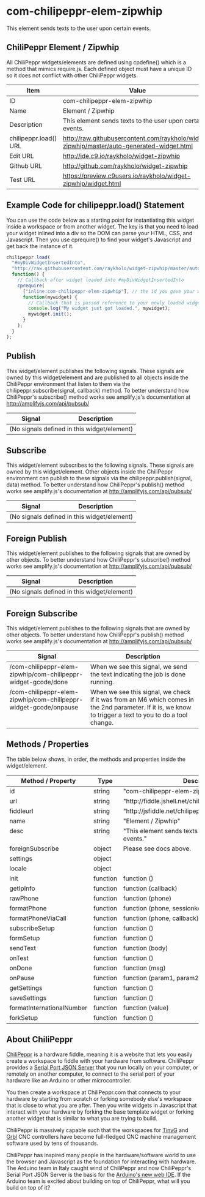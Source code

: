 # com-chilipeppr-elem-zipwhip
This element sends texts to the user upon certain events.



## ChiliPeppr Element / Zipwhip

All ChiliPeppr widgets/elements are defined using cpdefine() which is a method
that mimics require.js. Each defined object must have a unique ID so it does
not conflict with other ChiliPeppr widgets.

| Item                  | Value           |
| -------------         | ------------- | 
| ID                    | com-chilipeppr-elem-zipwhip |
| Name                  | Element / Zipwhip |
| Description           | This element sends texts to the user upon certain events. |
| chilipeppr.load() URL | http://raw.githubusercontent.com/raykholo/widget-zipwhip/master/auto-generated-widget.html |
| Edit URL              | http://ide.c9.io/raykholo/widget-zipwhip |
| Github URL            | http://github.com/raykholo/widget-zipwhip |
| Test URL              | https://preview.c9users.io/raykholo/widget-zipwhip/widget.html |

## Example Code for chilipeppr.load() Statement

You can use the code below as a starting point for instantiating this widget 
inside a workspace or from another widget. The key is that you need to load 
your widget inlined into a div so the DOM can parse your HTML, CSS, and 
Javascript. Then you use cprequire() to find your widget's Javascript and get 
back the instance of it.

```javascript
chilipeppr.load(
  "#myDivWidgetInsertedInto",
  "http://raw.githubusercontent.com/raykholo/widget-zipwhip/master/auto-generated-widget.html",
  function() {
    // Callback after widget loaded into #myDivWidgetInsertedInto
    cprequire(
      ["inline:com-chilipeppr-elem-zipwhip"], // the id you gave your widget
      function(mywidget) {
        // Callback that is passed reference to your newly loaded widget
        console.log("My widget just got loaded.", mywidget);
        mywidget.init();
      }
    );
  }
);

```

## Publish

This widget/element publishes the following signals. These signals are owned by this widget/element and are published to all objects inside the ChiliPeppr environment that listen to them via the 
chilipeppr.subscribe(signal, callback) method. 
To better understand how ChiliPeppr's subscribe() method works see amplify.js's documentation at http://amplifyjs.com/api/pubsub/

  <table id="com-chilipeppr-elem-pubsubviewer-pub" class="table table-bordered table-striped">
      <thead>
          <tr>
              <th style="">Signal</th>
              <th style="">Description</th>
          </tr>
      </thead>
      <tbody>
      <tr><td colspan="2">(No signals defined in this widget/element)</td></tr>    
      </tbody>
  </table>

## Subscribe

This widget/element subscribes to the following signals. These signals are owned by this widget/element. Other objects inside the ChiliPeppr environment can publish to these signals via the chilipeppr.publish(signal, data) method. 
To better understand how ChiliPeppr's publish() method works see amplify.js's documentation at http://amplifyjs.com/api/pubsub/

  <table id="com-chilipeppr-elem-pubsubviewer-sub" class="table table-bordered table-striped">
      <thead>
          <tr>
              <th style="">Signal</th>
              <th style="">Description</th>
          </tr>
      </thead>
      <tbody>
      <tr><td colspan="2">(No signals defined in this widget/element)</td></tr>    
      </tbody>
  </table>

## Foreign Publish

This widget/element publishes to the following signals that are owned by other objects. 
To better understand how ChiliPeppr's subscribe() method works see amplify.js's documentation at http://amplifyjs.com/api/pubsub/

  <table id="com-chilipeppr-elem-pubsubviewer-foreignpub" class="table table-bordered table-striped">
      <thead>
          <tr>
              <th style="">Signal</th>
              <th style="">Description</th>
          </tr>
      </thead>
      <tbody>
      <tr><td colspan="2">(No signals defined in this widget/element)</td></tr>    
      </tbody>
  </table>

## Foreign Subscribe

This widget/element publishes to the following signals that are owned by other objects.
To better understand how ChiliPeppr's publish() method works see amplify.js's documentation at http://amplifyjs.com/api/pubsub/

  <table id="com-chilipeppr-elem-pubsubviewer-foreignsub" class="table table-bordered table-striped">
      <thead>
          <tr>
              <th style="">Signal</th>
              <th style="">Description</th>
          </tr>
      </thead>
      <tbody>
      <tr valign="top"><td>/com-chilipeppr-elem-zipwhip/com-chilipeppr-widget-gcode/done</td><td>When we see this signal, we send the text indicating the job is done running.</td></tr><tr valign="top"><td>/com-chilipeppr-elem-zipwhip/com-chilipeppr-widget-gcode/onpause</td><td>When we see this signal, we check if it was from an M6 which comes in the 2nd parameter. If it is, we know to trigger a text to you to do a tool change.</td></tr>    
      </tbody>
  </table>

## Methods / Properties

The table below shows, in order, the methods and properties inside the widget/element.

  <table id="com-chilipeppr-elem-methodsprops" class="table table-bordered table-striped">
      <thead>
          <tr>
              <th style="">Method / Property</th>
              <th>Type</th>
              <th style="">Description</th>
          </tr>
      </thead>
      <tbody>
      <tr valign="top"><td>id</td><td>string</td><td>"com-chilipeppr-elem-zipwhip"</td></tr><tr valign="top"><td>url</td><td>string</td><td>"http://fiddle.jshell.net/chilipeppr/56X9G/show/light/"</td></tr><tr valign="top"><td>fiddleurl</td><td>string</td><td>"http://jsfiddle.net/chilipeppr/56X9G/"</td></tr><tr valign="top"><td>name</td><td>string</td><td>"Element / Zipwhip"</td></tr><tr valign="top"><td>desc</td><td>string</td><td>"This element sends texts to the user upon certain events."</td></tr><tr valign="top"><td>foreignSubscribe</td><td>object</td><td>Please see docs above.</td></tr><tr valign="top"><td>settings</td><td>object</td><td></td></tr><tr valign="top"><td>locale</td><td>object</td><td></td></tr><tr valign="top"><td>init</td><td>function</td><td>function () </td></tr><tr valign="top"><td>getIpInfo</td><td>function</td><td>function (callback) </td></tr><tr valign="top"><td>rawPhone</td><td>function</td><td>function (phone) </td></tr><tr valign="top"><td>formatPhone</td><td>function</td><td>function (phone, sessionkey, callback) </td></tr><tr valign="top"><td>formatPhoneViaCall</td><td>function</td><td>function (phone, callback) </td></tr><tr valign="top"><td>subscribeSetup</td><td>function</td><td>function () </td></tr><tr valign="top"><td>formSetup</td><td>function</td><td>function () </td></tr><tr valign="top"><td>sendText</td><td>function</td><td>function (body) </td></tr><tr valign="top"><td>onTest</td><td>function</td><td>function () </td></tr><tr valign="top"><td>onDone</td><td>function</td><td>function (msg) </td></tr><tr valign="top"><td>onPause</td><td>function</td><td>function (param1, param2) </td></tr><tr valign="top"><td>getSettings</td><td>function</td><td>function () </td></tr><tr valign="top"><td>saveSettings</td><td>function</td><td>function () </td></tr><tr valign="top"><td>formatInternationalNumber</td><td>function</td><td>function (value)</td></tr><tr valign="top"><td>forkSetup</td><td>function</td><td>function () </td></tr>
      </tbody>
  </table>


## About ChiliPeppr

[ChiliPeppr](http://chilipeppr.com) is a hardware fiddle, meaning it is a 
website that lets you easily
create a workspace to fiddle with your hardware from software. ChiliPeppr provides
a [Serial Port JSON Server](https://github.com/johnlauer/serial-port-json-server) 
that you run locally on your computer, or remotely on another computer, to connect to 
the serial port of your hardware like an Arduino or other microcontroller.

You then create a workspace at ChiliPeppr.com that connects to your hardware 
by starting from scratch or forking somebody else's
workspace that is close to what you are after. Then you write widgets in
Javascript that interact with your hardware by forking the base template 
widget or forking another widget that
is similar to what you are trying to build.

ChiliPeppr is massively capable such that the workspaces for 
[TinyG](http://chilipeppr.com/tinyg) and [Grbl](http://chilipeppr.com/grbl) CNC 
controllers have become full-fledged CNC machine management software used by
tens of thousands.

ChiliPeppr has inspired many people in the hardware/software world to use the
browser and Javascript as the foundation for interacting with hardware. The
Arduino team in Italy caught wind of ChiliPeppr and now
ChiliPeppr's Serial Port JSON Server is the basis for the 
[Arduino's new web IDE](https://create.arduino.cc/). If the Arduino team is excited about building on top
of ChiliPeppr, what
will you build on top of it?

